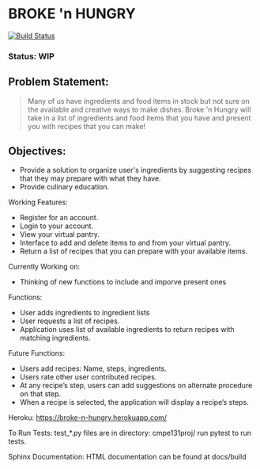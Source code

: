 # BROKE 'n HUNGRY
[![Build Status](https://travis-ci.com/Joshhnatek/cmpe131proj.svg?branch=master)](https://travis-ci.com/Joshhnatek/cmpe131proj)
### Status: WIP

## Problem Statement: 
>Many of us have ingredients and food items in stock but not sure on the available and creative ways to make dishes. 
>Broke 'n Hungry will take in a list of ingredients and food items that you have and present you with recipes that you can make!

## Objectives:
- Provide a solution to organize user's ingredients by suggesting recipes that they may prepare with what they have.
- Provide culinary education. 

Working Features:
- Register for an account.
- Login to your account.
- View your virtual pantry.
- Interface to add and delete items to and from your virtual pantry.
- Return a list of recipes that you can prepare with your available items.

Currently Working on:
- Thinking of new functions to include and imporve present ones

Functions:
- User adds ingredients to ingredient lists
- User requests a list of recipes. 
- Application uses list of available ingredients to return recipes with matching ingredients.

Future Functions: 
- Users add recipes: Name, steps, ingredients. 
- Users rate other user contributed recipes. 
- At any recipe’s step, users can add suggestions on alternate procedure on that step. 
- When a recipe is selected, the application will display a recipe’s steps. 

Heroku:
    https://broke-n-hungry.herokuapp.com/
    
To Run Tests: 
    test_*.py files are in directory: cmpe131proj/
    run pytest to run tests. 

Sphinx Documentation:
    HTML documentation can be found at docs/build
